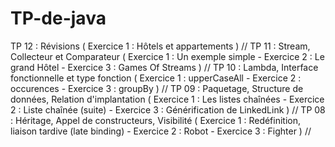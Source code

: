 # TP-de-java

TP 12 : Révisions ( Exercice 1 : Hôtels et appartements ) //
TP 11 : Stream, Collecteur et Comparateur ( Exercice 1 : Un exemple simple - Exercice 2 : Le grand Hôtel - Exercice 3 : Games Of Streams ) //
TP 10 : Lambda, Interface fonctionnelle et type fonction ( Exercice 1 : upperCaseAll - Exercice 2 : occurences - Exercice 3 : groupBy ) //
TP 09 : Paquetage, Structure de données, Relation d'implantation ( Exercice 1 : Les listes chaînées - Exercice 2 : Liste chaînée (suite) - Exercice 3 : Générification de LinkedLink ) //
TP 08 : Héritage, Appel de constructeurs, Visibilité ( Exercice 1 : Redéfinition, liaison tardive (late binding) - Exercice 2 : Robot - Exercice 3 : Fighter ) //
